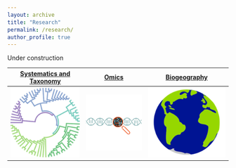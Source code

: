 ```yaml
---
layout: archive
title: "Research"
permalink: /research/
author_profile: true
---
```


Under construction


| [Systematics and Taxonomy](https://lawleyjw.github.io/research/systematics-taxonomy/) | [Omics](https://lawleyjw.github.io/research/omics/) | [Biogeography](https://lawleyjw.github.io/research/biogeography/) |
| - | - | - | 
| [![](/images/research/systematics.png)](https://lawleyjw.github.io/research/systematics-taxonomy/) | [![](/images/research/omics.png)](https://lawleyjw.github.io/research/omics/) | [![](/images/research/biogeography.png)](https://lawleyjw.github.io/research/biogeography/) | 
